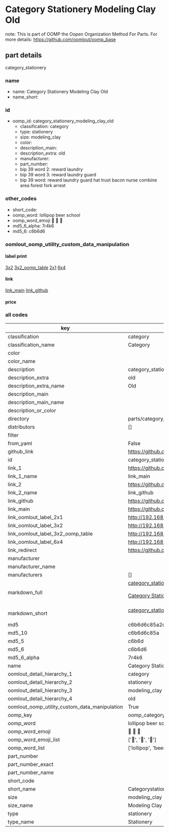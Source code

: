 # Category Stationery Modeling Clay Old  

note: This is part of OOMP the Oopen Organization Method For Parts. For more details: https://github.com/oomlout/oomp_base

##  part details
  



category_stationery



### name
* name: Category Stationery Modeling Clay Old
* name_short: 
### id
* oomp_id: category_stationery_modeling_clay_old
  * classification: category
  * type: stationery
  * size: modeling_clay
  * color: 
  * description_main: 
  * description_extra: old
  * manufacturer: 
  * part_number: 
  * bip 39 word 2: reward laundry
  * bip 39 word 3: reward laundry guard
  * bip 39 word: reward laundry guard hat trust bacon nurse combine area forest fork arrest

### other_codes
* short_code: 
* oomp_word: lollipop beer school
* oomp_word_emoji :lollipop: :beer: :school:
* md5_6_alpha: 7r4k6
* md5_6: c6b6d6






### oomlout_oomp_utility_custom_data_manipulation
#### label print
[3x2](http://192.168.1.245:1112/?label=oomp%207r4k6)
[3x2_oomp_table](http://192.168.1.108:1112/?label=oomp%207r4k6)
[2x1](http://192.168.1.242:1112/?label=oomp%207r4k6)
[6x4](http://192.168.1.55:1112/?label=oomp%207r4k6)    

#### link

[link_main](https://github.com/oomlout/oomlout_oomp_version_1_messy/tree/main/parts/category_stationery_modeling_clay_old) [link_github](https://github.com/oomlout/oomlout_oomp_version_1_messy/tree/main/parts/category_stationery_modeling_clay_old)                             

#### price







### all codes 
| key | value |  
| --- | --- |  
| classification | category |  
| classification_name | Category |  
| color |  |  
| color_name |  |  
| description | category_stationery |  
| description_extra | old |  
| description_extra_name | Old |  
| description_main |  |  
| description_main_name |  |  
| description_or_color |   |  
| directory | parts/category_stationery_modeling_clay_old |  
| distributors | [] |  
| filter |  |  
| from_yaml | False |  
| github_link | https://github.com/oomlout/oomlout_oomp_part_src/tree/main/parts/category_stationery_modeling_clay_old |  
| id | category_stationery_modeling_clay_old |  
| link_1 | https://github.com/oomlout/oomlout_oomp_version_1_messy/tree/main/parts/category_stationery_modeling_clay_old |  
| link_1_name | link_main |  
| link_2 | https://github.com/oomlout/oomlout_oomp_version_1_messy/tree/main/parts/category_stationery_modeling_clay_old |  
| link_2_name | link_github |  
| link_github | https://github.com/oomlout/oomlout_oomp_version_1_messy/tree/main/parts/category_stationery_modeling_clay_old |  
| link_main | https://github.com/oomlout/oomlout_oomp_version_1_messy/tree/main/parts/category_stationery_modeling_clay_old |  
| link_oomlout_label_2x1 | http://192.168.1.242:1112/?label=oomp%207r4k6 |  
| link_oomlout_label_3x2 | http://192.168.1.245:1112/?label=oomp%207r4k6 |  
| link_oomlout_label_3x2_oomp_table | http://192.168.1.108:1112/?label=oomp%207r4k6 |  
| link_oomlout_label_6x4 | http://192.168.1.55:1112/?label=oomp%207r4k6 |  
| link_redirect | https://github.com/oomlout/oomlout_oomp_version_1_messy/tree/main/parts/category_stationery_modeling_clay_old |  
| manufacturer |  |  
| manufacturer_name |  |  
| manufacturers | [] |  
| markdown_full | [category_stationery_modeling_clay_old](none)<br>[](none)<br>[Category Stationery Modeling Clay Old](none)<br><br> |  
| markdown_short | [category_stationery_modeling_clay_old](none)<br><br> |  
| md5 | c6b6d6c85a2df2f04574d698ce9f6dc5 |  
| md5_10 | c6b6d6c85a |  
| md5_5 | c6b6d |  
| md5_6 | c6b6d6 |  
| md5_6_alpha | 7r4k6 |  
| name | Category Stationery Modeling Clay Old |  
| oomlout_detail_hierarchy_1 | category |  
| oomlout_detail_hierarchy_2 | stationery |  
| oomlout_detail_hierarchy_3 | modeling_clay |  
| oomlout_detail_hierarchy_4 | old |  
| oomlout_oomp_utility_custom_data_manipulation | True |  
| oomp_key | oomp_category_stationery_modeling_clay_old |  
| oomp_word | lollipop beer school |  
| oomp_word_emoji | :lollipop: :beer: :school: |  
| oomp_word_emoji_list | [':lollipop:', ':beer:', ':school:'] |  
| oomp_word_list | ['lollipop', 'beer', 'school'] |  
| part_number |  |  
| part_number_exact |  |  
| part_number_name |  |  
| short_code |  |  
| short_name | Categorystationery |  
| size | modeling_clay |  
| size_name | Modeling Clay |  
| type | stationery |  
| type_name | Stationery |  
